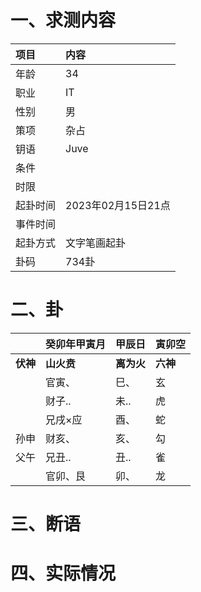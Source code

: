 # 一、求测内容
|项目|内容|
|:-|:-|
|年龄|34|
|职业|IT|
|性别|男|
|策项|杂占|
|钥语|Juve|
|条件||
|时限||
|起卦时间|2023年02月15日21点|
|事件时间||
|起卦方式|文字笔画起卦|
|卦码|734卦|

# 二、卦
||癸卯年甲寅月|甲辰日|寅卯空|
|:-|:-|:-|:-|
|**伏神**|**山火贲**|**离为火**|**六神**|
||官寅、|巳、|玄|
||财子..|未..|虎|
||兄戌×应|酉、|蛇|
|孙申|财亥、|亥、|勾|
|父午|兄丑..|丑..|雀|
||官卯、艮|卯、|龙|


# 三、断语

# 四、实际情况